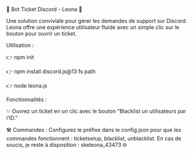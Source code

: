 🎫 Bot Ticket Discord - Leona 🌟

Une solution conviviale pour gérer les demandes de support sur Discord. Leona offre une expérience utilisateur fluide avec un simple clic sur le bouton pour ouvrir un ticket.

Utilisation :

👉 npm init

👉 npm install discord.js@13 fs path

👉 node leona.js

Fonctionnalités :

✨ Ouvrez un ticket en un clic avec le bouton "Blacklist un utilisateurs par l'ID."

🛠️ Commandes : Configurez le préfixe dans le config.json pour que les commandes fonctionnent : ticketsetup, blacklist, unblacklist.
En cas de soucis, je reste à disposition : skeleona_43473 🌐
